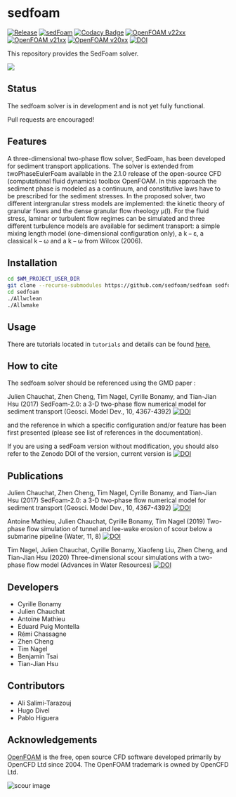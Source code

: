 sedfoam
=======

[![Release](https://img.shields.io/badge/release-2212-blue.svg)](http://github.com/SedFoam/sedfoam)
[![sedFoam](https://circleci.com/gh/SedFoam/sedfoam.svg?style=shield)](https://circleci.com/gh/SedFoam/sedfoam)
[![Codacy Badge](https://app.codacy.com/project/badge/Grade/b9ad60ec6171496290c336697426cd48)](https://www.codacy.com/gh/SedFoam/sedfoam/dashboard?utm_source=github.com&amp;utm_medium=referral&amp;utm_content=SedFoam/sedfoam&amp;utm_campaign=Badge_Grade)
[![OpenFOAM v22xx](https://img.shields.io/badge/OpenFOAM-v22xx-brightgreen.svg)](https://openfoam.com/)
[![OpenFOAM v21xx](https://img.shields.io/badge/OpenFOAM-v21xx-brightgreen.svg)](https://openfoam.com/)
[![OpenFOAM v20xx](https://img.shields.io/badge/OpenFOAM-v20xx-brightgreen.svg)](https://openfoam.com/)
[![DOI](https://zenodo.org/badge/DOI/10.5281/zenodo.836642.svg)](https://doi.org/10.5281/zenodo.836642)

This repository provides the SedFoam solver.

[![](https://i.ibb.co/WgS6PYB/Capture-d-e-cran-2018-12-14-a-11-27-01.png)](https://www.youtube.com/watch?v=cVf7qm_ZDK0)

Status
------

The sedfoam solver is in development and is not yet fully functional.

Pull requests are encouraged!

Features
--------
A three-dimensional two-phase flow solver, SedFoam, has been developed for sediment transport applications. The solver is extended from twoPhaseEulerFoam available in the 2.1.0 release of the open-source CFD (computational fluid dynamics) toolbox OpenFOAM. In this approach the sediment phase is modeled as a continuum, and constitutive laws have to be prescribed for the sediment stresses. In the proposed solver, two different intergranular stress models are implemented: the kinetic theory of granular flows and the dense granular flow rheology μ(I). For the fluid stress, laminar or turbulent flow regimes can be simulated and three different turbulence models are available for sediment transport: a simple mixing length model (one-dimensional configuration only), a k − ε, a classical k − ω and a k − ω from Wilcox (2006).

Installation
------------

```bash
cd $WM_PROJECT_USER_DIR
git clone --recurse-submodules https://github.com/sedfoam/sedfoam sedfoam
cd sedfoam
./Allwclean
./Allwmake
```

Usage
-----

There are tutorials located in `tutorials` and details can be found [here.](http://sedfoam.github.io/sedfoam)

How to cite
-----------

The sedfoam solver should be referenced using the GMD paper :

Julien Chauchat, Zhen Cheng, Tim Nagel, Cyrille Bonamy, and Tian-Jian Hsu (2017) SedFoam-2.0: a 3-D two-phase flow numerical model for sediment transport (Geosci. Model Dev., 10, 4367-4392) [![DOI](https://img.shields.io/badge/DOI-10.5195%2Fgmd_10_4367_2017-blue.svg)](https://doi.org/10.5194/gmd-10-4367-2017)

and the reference in which a specific configuration and/or feature has been first presented (please see list of references in the documentation).

If you are using a sedFoam version without modification, you should also refer to the Zenodo DOI of the version, current version is [![DOI](https://zenodo.org/badge/DOI/10.5281/zenodo.836642.svg)](https://doi.org/10.5281/zenodo.836642)


Publications
------------

Julien Chauchat, Zhen Cheng, Tim Nagel, Cyrille Bonamy, and Tian-Jian Hsu (2017) SedFoam-2.0: a 3-D two-phase flow numerical model for sediment transport (Geosci. Model Dev., 10, 4367-4392) [![DOI](https://img.shields.io/badge/DOI-10.5195%2Fgmd_10_4367_2017-blue.svg)](https://doi.org/10.5194/gmd-10-4367-2017)

Antoine Mathieu, Julien Chauchat, Cyrille Bonamy, Tim Nagel (2019) Two-phase flow simulation of tunnel and lee-wake erosion of scour below a submarine pipeline (Water, 11, 8) [![DOI](https://img.shields.io/badge/DOI-10.3390%2Fw11081727-blue.svg)](https://www.mdpi.com/2073-4441/11/8/1727)

Tim Nagel, Julien Chauchat, Cyrille Bonamy, Xiaofeng Liu, Zhen Cheng, and Tian-Jian Hsu (2020) Three-dimensional scour simulations with a two-phase flow model (Advances in Water Resources) [![DOI](https://img.shields.io/badge/DOI-10.1016%2Fj.advwatres.2020.103544-blue.svg)](https://doi.org/10.1016/j.advwatres.2020.103544) 

Developers
----------

*   Cyrille Bonamy
*   Julien Chauchat
*   Antoine Mathieu
*   Eduard Puig Montella
*   Rémi Chassagne
*   Zhen Cheng
*   Tim Nagel
*   Benjamin Tsai
*   Tian-Jian Hsu

Contributors
------------

*   Ali Salimi-Tarazouj
*   Hugo Divel
*   Pablo Higuera

Acknowledgements
----------------

[OpenFOAM](https://www.openfoam.com) is the free, open source CFD
software developed primarily by OpenCFD Ltd since 2004.
The OpenFOAM trademark is owned by OpenCFD Ltd.

![scour image](https://i.ibb.co/pWjZqd4/scour3-D-cylinder.jpg)
